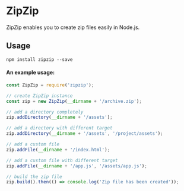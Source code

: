 ZipZip
======

ZipZip enables you to create zip files easily in Node.js.

## Usage

```
npm install zipzip --save
```

#### An example usage:

```javascript
const ZipZip = require('zipzip');

// create ZipZip instance
const zip = new ZipZip(__dirname + '/archive.zip');

// add a directory completely
zip.addDirectory(__dirname + '/assets');

// add a directory with different target
zip.addDirectory(__dirname + '/assets', '/project/assets');

// add a custom file
zip.addFile(__dirname + '/index.html');

// add a custom file with different target
zip.addFile(__dirname + '/app.js', '/assets/app.js');

// build the zip file
zip.build().then(() => console.log('Zip file has been created'));
```

